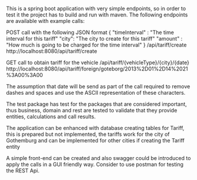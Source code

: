 This is a spring boot application with very simple endpoints, so in order to test it the project has to build 
and run with maven. The following endpoints are available with example calls:

POST call with the following JSON format
{
 "timeInterval" : "The time interval for this tariff"
 "city": "The city to create for this tariff"
 "amount" : "How much is going to be charged for the time interval"
}
/api/tariff/create
http://localhost:8080/api/tariff/create

GET call to obtain tariff for the vehicle
/api/tariff/{vehicleType}/{city}/{date}
http://localhost:8080/api/tariff/foreign/goteborg/2013%2D01%2D14%2021%3A00%3A00

The assumption that date will be send as part of the call required to remove dashes and spaces and use the 
ASCII representation of these characters.

The test package has test for the packages that are considered important, thus business, domain and rest are 
tested to validate that they provide entities, calculations and call results.

The application can be enhanced with database creating tables for Tariff, this is prepared but not implemented, 
the tariffs work for the city of Gothemburg and can be implemented for other cities if creating the Tariff entity

A simple front-end can be created and also swagger could be introduced to apply the calls in a GUI friendly 
way. Consider to use postman for testing the REST Api.